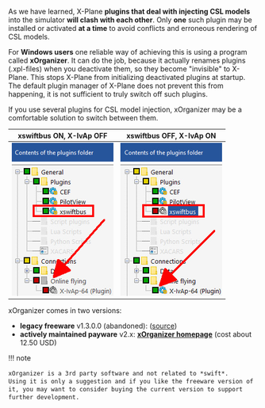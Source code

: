 <!--
SPDX-FileCopyrightText: Copyright (C) swift Project Community / Contributors
SPDX-License-Identifier: GFDL-1.3-only
-->

As we have learned, X-Plane **plugins that deal with injecting CSL models** into the simulator **will clash with each other**.
Only **one** such plugin may be installed or activated **at a time** to avoid conflicts and erroneous rendering of CSL models.

For **Windows users** one reliable way of achieving this is using a program called **xOrganizer**.
It can do the job, because it actually renames plugins (.xpl-files) when you deactivate them, so they become "invisible" to X-Plane.
This stops X-Plane from initializing deactivated plugins at startup.
The default plugin manager of X-Plane does not prevent this from happening, it is not sufficient to truly switch off such plugins.

If you use several plugins for CSL model injection, xOrganizer may be a comfortable solution to switch between them.

xswiftbus ON, X-IvAp OFF | xswiftbus OFF, X-IvAp ON |
|-|-|
| ![](./../../../img/xorganizer_swift_enabled.jpg) | ![](./../../../img/xorganizer_xivap_enabled.jpg) |



xOrganizer comes in two versions:

* **legacy freeware** v1.3.0.0 (abandoned): ([source](https://www.xflightdeck.com/))
* **actively maintained payware** v2.x: **[xOrganizer homepage](http://www.4xplane.nl/xorganizer/)** (cost about 12.50 USD)

!!! note

    xOrganizer is a 3rd party software and not related to *swift*.
    Using it is only a suggestion and if you like the freeware version of it, you may want to consider buying the current version to support further development.
